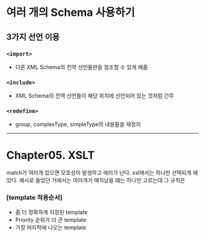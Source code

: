 # 여러 개의 Schema 사용하기
## 3가지 선언 이용

### `<import>`
  + 다른 XML Schema의 전역 선언들만을 참조할 수 있게 해줌
### `<include>`
+ XML Schema의 전역 선언들이 <include> 해당 위치에 선언되어 있는 것처럼 간주
### `<redefine>`
+ group, complexType, simpleType의 내용들을 재정의
---

# Chapter05. XSLT





match가 여러개 있으면 모호성이 발생하고 에러가 난다. xsl에서는 하나만 선택되게 돼있다.
예시로 들었던 거에서는 여러개가 매치났을 떄는 하나만 고르는데 그 규칙은
### [template 적용순서]
+ 좀 더 정확하게 지정된 template
+ Priority 순위가 더 큰 template
+ 가장 마지막에 나오는 template
